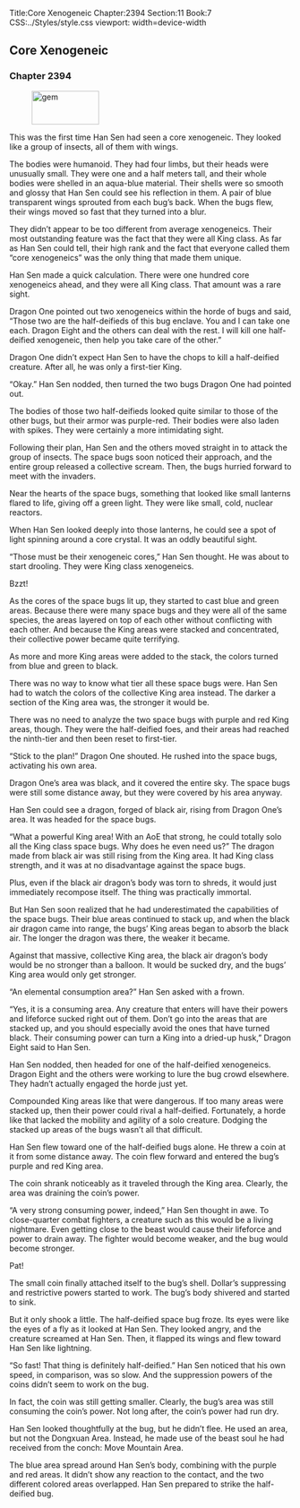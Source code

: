 Title:Core Xenogeneic 
Chapter:2394 
Section:11 
Book:7 
CSS:../Styles/style.css 
viewport: width=device-width
  
## Core Xenogeneic
### Chapter 2394
  
<figure>
	<img src="../Images/gem.gif" alt="gem" id="gem" width="120" height="60" />
</figure>
  

  
This was the first time Han Sen had seen a core xenogeneic. They looked like a group of insects, all of them with wings.

The bodies were humanoid. They had four limbs, but their heads were unusually small. They were one and a half meters tall, and their whole bodies were shelled in an aqua-blue material. Their shells were so smooth and glossy that Han Sen could see his reflection in them. A pair of blue transparent wings sprouted from each bug’s back. When the bugs flew, their wings moved so fast that they turned into a blur.

They didn’t appear to be too different from average xenogeneics. Their most outstanding feature was the fact that they were all King class. As far as Han Sen could tell, their high rank and the fact that everyone called them “core xenogeneics” was the only thing that made them unique.

Han Sen made a quick calculation. There were one hundred core xenogeneics ahead, and they were all King class. That amount was a rare sight.

Dragon One pointed out two xenogeneics within the horde of bugs and said, “Those two are the half-deifieds of this bug enclave. You and I can take one each. Dragon Eight and the others can deal with the rest. I will kill one half-deified xenogeneic, then help you take care of the other.”

Dragon One didn’t expect Han Sen to have the chops to kill a half-deified creature. After all, he was only a first-tier King.

“Okay.” Han Sen nodded, then turned the two bugs Dragon One had pointed out.

The bodies of those two half-deifieds looked quite similar to those of the other bugs, but their armor was purple-red. Their bodies were also laden with spikes. They were certainly a more intimidating sight.

Following their plan, Han Sen and the others moved straight in to attack the group of insects. The space bugs soon noticed their approach, and the entire group released a collective scream. Then, the bugs hurried forward to meet with the invaders.

Near the hearts of the space bugs, something that looked like small lanterns flared to life, giving off a green light. They were like small, cold, nuclear reactors.

When Han Sen looked deeply into those lanterns, he could see a spot of light spinning around a core crystal. It was an oddly beautiful sight.

“Those must be their xenogeneic cores,” Han Sen thought. He was about to start drooling. They were King class xenogeneics.

Bzzt!

As the cores of the space bugs lit up, they started to cast blue and green areas. Because there were many space bugs and they were all of the same species, the areas layered on top of each other without conflicting with each other. And because the King areas were stacked and concentrated, their collective power became quite terrifying.

As more and more King areas were added to the stack, the colors turned from blue and green to black.

There was no way to know what tier all these space bugs were. Han Sen had to watch the colors of the collective King area instead. The darker a section of the King area was, the stronger it would be.

There was no need to analyze the two space bugs with purple and red King areas, though. They were the half-deified foes, and their areas had reached the ninth-tier and then been reset to first-tier.

“Stick to the plan!” Dragon One shouted. He rushed into the space bugs, activating his own area.

Dragon One’s area was black, and it covered the entire sky. The space bugs were still some distance away, but they were covered by his area anyway.

Han Sen could see a dragon, forged of black air, rising from Dragon One’s area. It was headed for the space bugs.

“What a powerful King area! With an AoE that strong, he could totally solo all the King class space bugs. Why does he even need us?” The dragon made from black air was still rising from the King area. It had King class strength, and it was at no disadvantage against the space bugs.

Plus, even if the black air dragon’s body was torn to shreds, it would just immediately recompose itself. The thing was practically immortal.

But Han Sen soon realized that he had underestimated the capabilities of the space bugs. Their blue areas continued to stack up, and when the black air dragon came into range, the bugs’ King areas began to absorb the black air. The longer the dragon was there, the weaker it became.

Against that massive, collective King area, the black air dragon’s body would be no stronger than a balloon. It would be sucked dry, and the bugs’ King area would only get stronger.

“An elemental consumption area?” Han Sen asked with a frown.

“Yes, it is a consuming area. Any creature that enters will have their powers and lifeforce sucked right out of them. Don’t go into the areas that are stacked up, and you should especially avoid the ones that have turned black. Their consuming power can turn a King into a dried-up husk,” Dragon Eight said to Han Sen.

Han Sen nodded, then headed for one of the half-deified xenogeneics. Dragon Eight and the others were working to lure the bug crowd elsewhere. They hadn’t actually engaged the horde just yet.

Compounded King areas like that were dangerous. If too many areas were stacked up, then their power could rival a half-deified. Fortunately, a horde like that lacked the mobility and agility of a solo creature. Dodging the stacked up areas of the bugs wasn’t all that difficult.

Han Sen flew toward one of the half-deified bugs alone. He threw a coin at it from some distance away. The coin flew forward and entered the bug’s purple and red King area.

The coin shrank noticeably as it traveled through the King area. Clearly, the area was draining the coin’s power.

“A very strong consuming power, indeed,” Han Sen thought in awe. To close-quarter combat fighters, a creature such as this would be a living nightmare. Even getting close to the beast would cause their lifeforce and power to drain away. The fighter would become weaker, and the bug would become stronger.

Pat!

The small coin finally attached itself to the bug’s shell. Dollar’s suppressing and restrictive powers started to work. The bug’s body shivered and started to sink.

But it only shook a little. The half-deified space bug froze. Its eyes were like the eyes of a fly as it looked at Han Sen. They looked angry, and the creature screamed at Han Sen. Then, it flapped its wings and flew toward Han Sen like lightning.

“So fast! That thing is definitely half-deified.” Han Sen noticed that his own speed, in comparison, was so slow. And the suppression powers of the coins didn’t seem to work on the bug.

In fact, the coin was still getting smaller. Clearly, the bug’s area was still consuming the coin’s power. Not long after, the coin’s power had run dry.

Han Sen looked thoughtfully at the bug, but he didn’t flee. He used an area, but not the Dongxuan Area. Instead, he made use of the beast soul he had received from the conch: Move Mountain Area.

The blue area spread around Han Sen’s body, combining with the purple and red areas. It didn’t show any reaction to the contact, and the two different colored areas overlapped. Han Sen prepared to strike the half-deified bug.